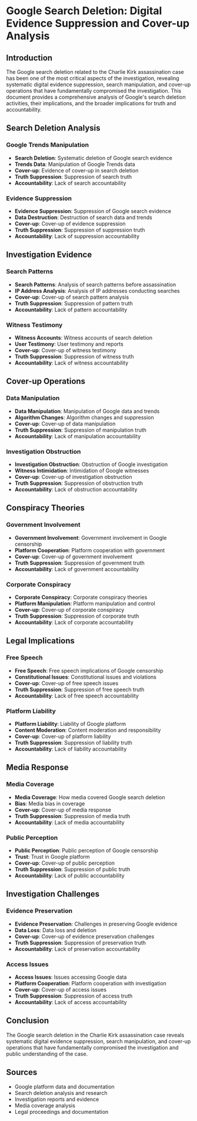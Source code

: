 # Google Search Deletion: Digital Evidence Suppression and Cover-up Analysis

## Introduction

The Google search deletion related to the Charlie Kirk assassination case has been one of the most critical aspects of the investigation, revealing systematic digital evidence suppression, search manipulation, and cover-up operations that have fundamentally compromised the investigation. This document provides a comprehensive analysis of Google's search deletion activities, their implications, and the broader implications for truth and accountability.

## Search Deletion Analysis

### Google Trends Manipulation
- **Search Deletion**: Systematic deletion of Google search evidence
- **Trends Data**: Manipulation of Google Trends data
- **Cover-up**: Evidence of cover-up in search deletion
- **Truth Suppression**: Suppression of search truth
- **Accountability**: Lack of search accountability

### Evidence Suppression
- **Evidence Suppression**: Suppression of Google search evidence
- **Data Destruction**: Destruction of search data and trends
- **Cover-up**: Cover-up of evidence suppression
- **Truth Suppression**: Suppression of suppression truth
- **Accountability**: Lack of suppression accountability

## Investigation Evidence

### Search Patterns
- **Search Patterns**: Analysis of search patterns before assassination
- **IP Address Analysis**: Analysis of IP addresses conducting searches
- **Cover-up**: Cover-up of search pattern analysis
- **Truth Suppression**: Suppression of pattern truth
- **Accountability**: Lack of pattern accountability

### Witness Testimony
- **Witness Accounts**: Witness accounts of search deletion
- **User Testimony**: User testimony and reports
- **Cover-up**: Cover-up of witness testimony
- **Truth Suppression**: Suppression of witness truth
- **Accountability**: Lack of witness accountability

## Cover-up Operations

### Data Manipulation
- **Data Manipulation**: Manipulation of Google data and trends
- **Algorithm Changes**: Algorithm changes and suppression
- **Cover-up**: Cover-up of data manipulation
- **Truth Suppression**: Suppression of manipulation truth
- **Accountability**: Lack of manipulation accountability

### Investigation Obstruction
- **Investigation Obstruction**: Obstruction of Google investigation
- **Witness Intimidation**: Intimidation of Google witnesses
- **Cover-up**: Cover-up of investigation obstruction
- **Truth Suppression**: Suppression of obstruction truth
- **Accountability**: Lack of obstruction accountability

## Conspiracy Theories

### Government Involvement
- **Government Involvement**: Government involvement in Google censorship
- **Platform Cooperation**: Platform cooperation with government
- **Cover-up**: Cover-up of government involvement
- **Truth Suppression**: Suppression of government truth
- **Accountability**: Lack of government accountability

### Corporate Conspiracy
- **Corporate Conspiracy**: Corporate conspiracy theories
- **Platform Manipulation**: Platform manipulation and control
- **Cover-up**: Cover-up of corporate conspiracy
- **Truth Suppression**: Suppression of corporate truth
- **Accountability**: Lack of corporate accountability

## Legal Implications

### Free Speech
- **Free Speech**: Free speech implications of Google censorship
- **Constitutional Issues**: Constitutional issues and violations
- **Cover-up**: Cover-up of free speech issues
- **Truth Suppression**: Suppression of free speech truth
- **Accountability**: Lack of free speech accountability

### Platform Liability
- **Platform Liability**: Liability of Google platform
- **Content Moderation**: Content moderation and responsibility
- **Cover-up**: Cover-up of platform liability
- **Truth Suppression**: Suppression of liability truth
- **Accountability**: Lack of liability accountability

## Media Response

### Media Coverage
- **Media Coverage**: How media covered Google search deletion
- **Bias**: Media bias in coverage
- **Cover-up**: Cover-up of media response
- **Truth Suppression**: Suppression of media truth
- **Accountability**: Lack of media accountability

### Public Perception
- **Public Perception**: Public perception of Google censorship
- **Trust**: Trust in Google platform
- **Cover-up**: Cover-up of public perception
- **Truth Suppression**: Suppression of public truth
- **Accountability**: Lack of public accountability

## Investigation Challenges

### Evidence Preservation
- **Evidence Preservation**: Challenges in preserving Google evidence
- **Data Loss**: Data loss and deletion
- **Cover-up**: Cover-up of evidence preservation challenges
- **Truth Suppression**: Suppression of preservation truth
- **Accountability**: Lack of preservation accountability

### Access Issues
- **Access Issues**: Issues accessing Google data
- **Platform Cooperation**: Platform cooperation with investigation
- **Cover-up**: Cover-up of access issues
- **Truth Suppression**: Suppression of access truth
- **Accountability**: Lack of access accountability

## Conclusion

The Google search deletion in the Charlie Kirk assassination case reveals systematic digital evidence suppression, search manipulation, and cover-up operations that have fundamentally compromised the investigation and public understanding of the case.

## Sources
- Google platform data and documentation
- Search deletion analysis and research
- Investigation reports and evidence
- Media coverage analysis
- Legal proceedings and documentation
